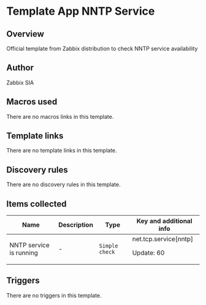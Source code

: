 # Template App NNTP Service

## Overview

Official template from Zabbix distribution to check NNTP service availability

## Author

Zabbix SIA

## Macros used

There are no macros links in this template.

## Template links

There are no template links in this template.

## Discovery rules

There are no discovery rules in this template.

## Items collected

|Name|Description|Type|Key and additional info|
|----|-----------|----|----|
|NNTP service is running|<p>-</p>|`Simple check`|net.tcp.service[nntp]<p>Update: 60</p>|
## Triggers

There are no triggers in this template.

